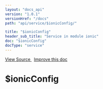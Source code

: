```yaml
---
layout: "docs_api"
version: "1.0.1"
versionHref: "/docs"
path: "api/service/$ionicConfig/"

title: "$ionicConfig"
header_sub_title: "Service in module ionic"
doc: "$ionicConfig"
docType: "service"
---
```


<div class="improve-docs">
  <a href='http://github.com/driftyco/ionic/tree/1.x/js/angular/service/ionicConfig.js#L640'>
    View Source
  </a>
  &nbsp;
  <a href='http://github.com/driftyco/ionic/edit/master/js/angular/service/ionicConfig.js#L640'>
    Improve this doc
  </a>
</div>




<h1 class="api-title">

  $ionicConfig



</h1>
















  

  
  
  






